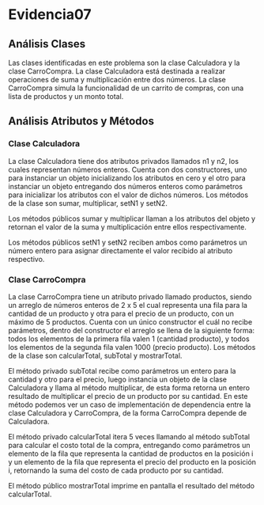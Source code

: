 # Evidencia07

<h2>Análisis Clases</h2>

Las clases identificadas en este problema son la clase Calculadora y la clase CarroCompra. La clase Calculadora está destinada a realizar operaciones de suma y multiplicación entre dos números. La clase CarroCompra simula la funcionalidad de un carrito de compras, con una lista de productos y un monto total.


<h2>Análisis Atributos y Métodos</h2>

<h3>Clase Calculadora</h3>

La clase Calculadora tiene dos atributos privados llamados n1 y n2, los cuales representan números enteros. Cuenta con dos constructores, uno para instanciar un objeto inicializando los atributos en cero y el otro para instanciar un objeto entregando dos números enteros como parámetros para inicializar los atributos con el valor de dichos números. Los métodos de la clase son sumar, multiplicar, setN1 y setN2. 

Los métodos públicos sumar y multiplicar llaman a los atributos del objeto y retornan el valor de la suma y multiplicación entre ellos respectivamente.

Los métodos públicos setN1 y setN2 reciben ambos como parámetros un número entero para asignar directamente el valor recibido al atributo respectivo.

<h3>Clase CarroCompra</h3>

La clase CarroCompra tiene un atributo privado llamado productos, siendo un arreglo de números enteros de 2 x 5 el cual representa una fila para la cantidad de un producto y otra para el precio de un producto, con un máximo de 5 productos. Cuenta con un único constructor el cuál no recibe parámetros, dentro del constructor el arreglo se llena de la siguiente forma: todos los elementos de la primera fila valen 1 (cantidad producto), y todos los elementos de la segunda fila valen 1000 (precio producto). Los métodos de la clase son calcularTotal, subTotal y mostrarTotal.

El método privado subTotal recibe como parámetros un entero para la cantidad y otro para el precio, luego instancia un objeto de la clase Calculadora y llama al método multiplicar, de esta forma retorna un entero resultado de multiplicar el precio de un producto por su cantidad. En este método podemos ver un caso de implementación de dependencia entre la clase Calculadora y CarroCompra, de la forma CarroCompra depende de Calculadora.

El método privado calcularTotal itera 5 veces llamando al método subTotal para calcular el costo total de la compra, entregando como parámetros un elemento de la fila que representa la cantidad de productos en la posición i y un elemento de la fila que representa el precio del producto en la posición i, retornando la suma del costo de cada producto por su cantidad.

El método público mostrarTotal imprime en pantalla el resultado del método calcularTotal.

